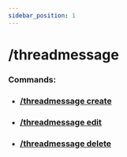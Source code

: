 ```yaml
---
sidebar_position: 1
---
```


# /threadmessage
### Commands:
- ### [/threadmessage create](/docs/easythreads/automations/threadmessage/threadmessage-create)
- ### [/threadmessage edit](/docs/easythreads/automations/threadmessage/threadmessage-edit)
- ### [/threadmessage delete](/docs/easythreads/automations/threadmessage/threadmessage-delete)